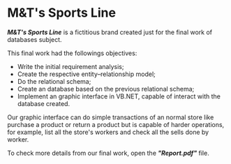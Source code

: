 # M&T's Sports Line

*__M&T's Sports Line__* is a fictitious brand created just for the final work of databases subject.

This final work had the followings objectives:

- Write the initial requirement analysis;
- Create the respective entity–relationship model;
- Do the relational schema;
- Create an database based on the previous relational schema;
- Implement an graphic interface in VB.NET, capable of interact with the database created. 

Our graphic interface can do simple transactions of an normal store like purchase a product or return a product but is capable of harder operations, for example, list all
the store's workers and check all the sells done by worker.

To check more details from our final work, open the *__"Report.pdf"__* file.
